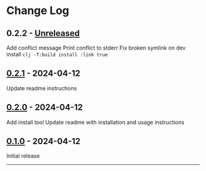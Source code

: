 # Change Log

## 0.2.2 - [Unreleased]

Add conflict message
Print conflict to stderr
Fix broken symlink on dev install `clj -T:build install :link true`

## [0.2.1] - 2024-04-12

Update readme instructions

## [0.2.0] - 2024-04-12

Add install tool
Update readme with installation and usage instructions

## [0.1.0] - 2024-04-12

Initial release

---

[Unreleased]: https://github.com/kurtharriger/clj-mergetool/compare/0.2.1...HEAD
[0.2.1]: https://github.com/kurtharriger/clj-mergetool/compare/0.2.0...0.2.1
[0.2.0]: https://github.com/kurtharriger/clj-mergetool/compare/0.1.0...0.2.0
[0.1.0]: https://github.com/kurtharriger/clj-mergetool/compare/0.0.0...0.1.0
